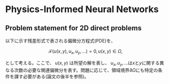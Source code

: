# Physics-Informed Neural Networks

## Problem statement for 2D direct problems

以下に示す残差形式で表される偏微分方程式(PDE)を、
```math
\mathcal{F}(u(x,y),u_x,u_y,...)=0, u(x,y)\in\Omega,
```
として考える。ここで、 $u(x,y)$ は所望の解を表し、 $u_x, u_y, ...$は$x$と$y$に関する異なる次数の必要な関連偏微分を表す。問題に応じて、領域境界$\partial \Omega$にも特定の条件を課す必要がある(論文の後半を参照)。
